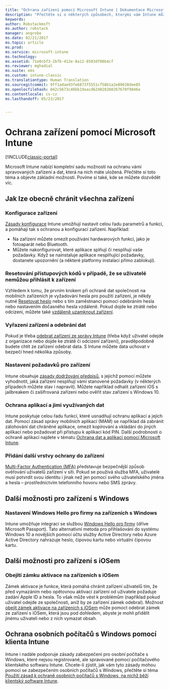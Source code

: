```yaml
---
title: "Ochrana zařízení pomocí Microsoft Intune | Dokumentace Microsoftu"
description: "Přečtěte si o některých způsobech, kterými vám Intune může pomoct chránit vaše zařízení před neoprávněným přístupem a dalšími hrozbami."
keywords: 
author: Robstackmsft
ms.author: robstack
manager: angrobe
ms.date: 02/21/2017
ms.topic: article
ms.prod: 
ms.service: microsoft-intune
ms.technology: 
ms.assetid: 71e0cbf3-2bfb-412e-8a12-8503df08b4cf
ms.reviewer: mghadial
ms.suite: ems
ms.custom: intune-classic
ms.translationtype: Human Translation
ms.sourcegitcommit: 9ff1adae93fe6873f5551cf58b1a2e89638dee85
ms.openlocfilehash: 042c5673c48bb19aacd624028260267670f9846e
ms.contentlocale: cs-cz
ms.lasthandoff: 05/23/2017


---
```


# <a name="protect-devices-with-microsoft-intune"></a>Ochrana zařízení pomocí Microsoft Intune

[!INCLUDE[classic-portal](../includes/classic-portal.md)]

Microsoft Intune nabízí kompletní sadu možností na ochranu vámi spravovaných zařízení a dat, která na nich máte uložená. Přečtěte si toto téma a objevte základní možnosti. Povíme si také, kde se můžete dozvědět víc.

## <a name="general-ways-to-protect-all-devices"></a>Jak lze obecně chránit všechna zařízení

### <a name="device-configuration"></a>Konfigurace zařízení
[Zásady konfigurace](manage-settings-and-features-on-your-devices-with-microsoft-intune-policies.md) Intune umožňují nastavit celou řadu parametrů a funkcí, a pomáhají tak s ochranou a konfigurací zařízení. Například:
- Na zařízení můžete omezit používání hardwarových funkcí, jako je fotoaparát nebo Bluetooth.
- Můžete nakonfigurovat, které aplikace splňují či nesplňují vaše požadavky. Když se nainstaluje aplikace nesplňující požadavky, dostanete upozornění (a některé platformy instalaci přímo zablokují).

### <a name="reset-passcodes-when-users-are-locked-out-of-their-devices"></a>Resetování přístupových kódů v případě, že se uživatelé nemůžou přihlásit k zařízení
Vzhledem k tomu, že prvním krokem při ochraně dat společnosti na mobilních zařízeních je vyžadování hesla pro použití zařízení, je někdy nutné [Resetovat heslo](use-remote-lock-and-passcode-reset-in-microsoft-intune.md) nebo s tím zaměstnanci pomoci odebráním hesla nebo nastavením dočasného hesla vzdáleně. Pokud dojde ke ztrátě nebo odcizení, můžete také [vzdáleně uzamknout zařízení](use-remote-lock-and-passcode-reset-in-microsoft-intune.md).

### <a name="retire-devices-and-remove-data"></a>Vyřazení zařízení a odebrání dat
Pokud je třeba [odebrat zařízení ze správy Intune](retire-devices-from-microsoft-intune-management.md) (třeba když uživatel odejde z organizace nebo dojde ke ztrátě či odcizení zařízení), pravděpodobně budete chtít ze zařízení odebrat data. S Intune můžete data uchovat v bezpečí hned několika způsoby.

### <a name="require-devices-to-be-compliant"></a>Nastavení požadavků pro zařízení
Intune obsahuje [zásady dodržování předpisů](introduction-to-device-compliance-policies-in-microsoft-intune.md), s jejichž pomocí můžete vyhodnotit, jaká zařízení nesplňují vámi stanovené požadavky (v některých případech můžete stav i napravit). Můžete například odhalit zařízení iOS s jailbreakem či zašifrovaná zařízení nebo ověřit stav zařízení s Windows 10.

### <a name="protect-apps-and-the-data-they-use"></a>Ochrana aplikací a jimi využívaných dat
Intune poskytuje celou řadu funkcí, které usnadňují ochranu aplikací a jejich dat. Pomocí zásad správy mobilních aplikací (MAM) se například dá zabránit zálohování dat chráněné aplikace, omezit kopírování a vkládání do jiných aplikací nebo požadovat při přístupu k aplikaci kód PIN. Další podrobnosti o ochraně aplikací najdete v tématu [Ochrana dat a aplikací pomocí Microsoft Intune](protect-apps-and-data-with-microsoft-intune.md).

### <a name="add-an-additional-layer-of-protection-to-devices"></a>Přidání další vrstvy ochrany do zařízení
[Multi-Factor Authentication (MFA)](multi-factor-authentication-azure-active-directory.md) představuje bezpečnější způsob ověřování uživatelů zařízení v síti.  Pokud se používá služba MFA, uživatelé musí potvrdit svou identitu i jinak než jen pomocí svého uživatelského jména a hesla – prostřednictvím telefonního hovoru nebo SMS zprávy.

## <a name="further-capabilities-for-windows-devices"></a>Další možnosti pro zařízení s Windows

### <a name="control-windows-hello-for-business-settings-on-windows-devices"></a>Nastavení Windows Hello pro firmy na zařízeních s Windows
Intune umožňuje integraci se službou [Windows Hello pro firmy](control-microsoft-passport-settings-on-devices-with-microsoft-intune.md) (dříve Microsoft Passport). Tato alternativní metoda pro přihlašování do systému Windows 10 a novějších pomocí účtu služby Active Directory nebo Azure Active Directory nahrazuje heslo, čipovou kartu nebo virtuální čipovou kartu.

## <a name="further-capabilities-for-ios-devices"></a>Další možnosti pro zařízení s iOSem

### <a name="bypass-activation-lock-on-ios-devices"></a>Obejití zámku aktivace na zařízeních s iOSem
Zámek aktivace je funkce, která pomáhá chránit zařízení uživatelů tím, že před vymazáním nebo opětovnou aktivací zařízení od uživatele požaduje zadání Apple ID a hesla. To však může vést k problémům (například pokud uživatel odejde ze společnosti, aniž by ze zařízení zámek odebral). Možnost [obejít zámek aktivace na zařízeních s iOSem](help-protect-ios-devices-with-activation-lock-bypass-for-microsoft-intune.md) může pomoct odebrat zámek ze zařízení s iOSem, která jsou pod dohledem, abyste je mohli přidělit jinému uživateli nebo z nich vymazat obsah.



## <a name="protect-windows-pcs-managed-with-the-intune-client"></a>Ochrana osobních počítačů s Windows pomocí klienta Intune
Intune i nadále podporuje zásady zabezpečení pro osobní počítače s Windows, které nejsou registrované, ale spravované pomocí počítačového klientského softwaru Intune. Chcete-li zjistit, jak vám tyto zásady mohou pomoci se zabezpečením osobních počítačů s Windows, přečtěte si téma [Použití zásad k ochraně osobních počítačů s Windows, na nichž běží klientský software Intune](policies-to-protect-windows-pcs-in-microsoft-intune.md).

